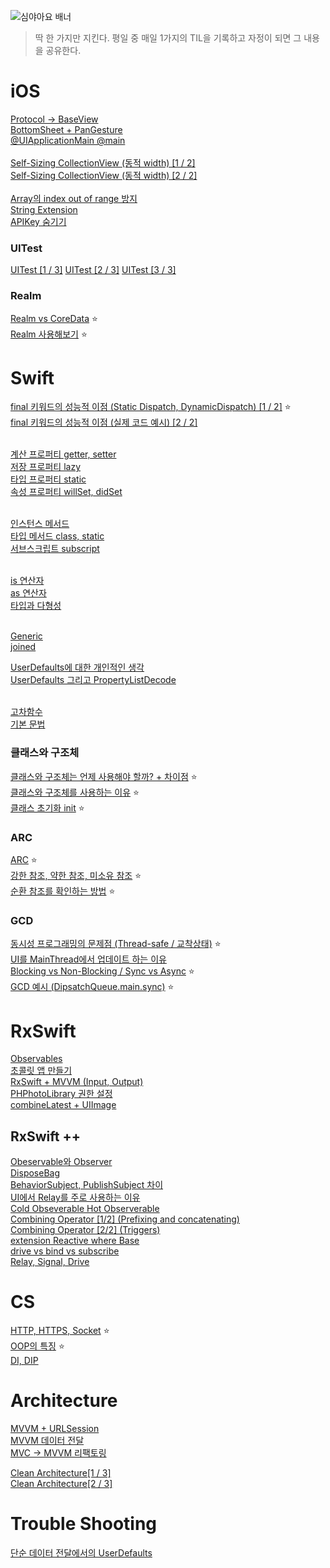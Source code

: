 ![심야아요 배너](https://user-images.githubusercontent.com/61109660/167799338-ab43eea4-8396-4f9b-be2f-99c57d9b2982.png)
> 딱 한 가지만 지킨다. 평일 중 매일 1가지의 TIL을 기록하고 자정이 되면 그 내용을 공유한다.

# iOS
 [Protocol -> BaseView](https://github.com/seungchan2/TIL/issues/6) </br>
 [BottomSheet + PanGesture](https://github.com/seungchan2/TIL/issues/8)  </br>
 [@UIApplicationMain @main](https://github.com/seungchan2/TIL/issues/22) </br> </br>
 [Self-Sizing CollectionView (동적 width) [1 / 2]](https://github.com/seungchan2/TIL/issues/25) </br> 
 [Self-Sizing CollectionView (동적 width) [2 / 2]](https://github.com/seungchan2/TIL/issues/27) </br>  </br> 
 [Array의 index out of range 방지](https://github.com/seungchan2/TIL/issues/53)  </br> 
 [String Extension](https://github.com/seungchan2/TIL/issues/70) </br>
 [APIKey 숨기기](https://github.com/seungchan2/TIL/issues/78)</br> 
 
 ### UITest
 [UITest [1 / 3]](https://github.com/seungchan2/TIL/issues/83)
 [UITest [2 / 3]](https://github.com/seungchan2/TIL/issues/84)
 [UITest [3 / 3]](https://github.com/seungchan2/TIL/issues/85)
 
 ### Realm 
 [Realm vs CoreData](https://github.com/seungchan2/TIL/issues/66)  ⭐️ </br> 
 [Realm 사용해보기](https://github.com/seungchan2/TIL/issues/67) ⭐️ </br> 
 
# Swift
 [final 키워드의 성능적 이점 (Static Dispatch, DynamicDispatch) [1 / 2]](https://github.com/seungchan2/TIL/issues/15) ⭐️ </br> 
 [final 키워드의 성능적 이점 (실제 코드 예시) [2 / 2]](https://github.com/seungchan2/TIL/issues/14) </br>  </br> 
 
 
 [계산 프로퍼티 getter, setter](https://github.com/seungchan2/TIL/issues/37) </br>
 [저장 프로퍼티 lazy](https://github.com/seungchan2/TIL/issues/26)  </br>
 [타입 프로퍼티 static](https://github.com/seungchan2/TIL/issues/44) </br>
 [속성 프로퍼티 willSet, didSet](https://github.com/seungchan2/TIL/issues/45) </br> </br>
 
 [인스턴스 메서드](https://github.com/seungchan2/TIL/issues/46)  </br>
 [타입 메서드 class, static](https://github.com/seungchan2/TIL/issues/47) </br>
 [서브스크립트 subscript](https://github.com/seungchan2/TIL/issues/48)  </br> </br>
 
 [is 연산자](https://github.com/seungchan2/TIL/issues/50)  </br>
 [as 연산자](https://github.com/seungchan2/TIL/issues/51)  </br>
 [타입과 다형성](https://github.com/seungchan2/TIL/issues/52)  </br> </br>

 [Generic](https://github.com/seungchan2/TIL/issues/72) </br>
 [joined](https://github.com/seungchan2/TIL/issues/74) </br>

 

 [UserDefaults에 대한 개인적인 생각](https://github.com/seungchan2/TIL/issues/30) </br>
 [UserDefaults 그리고 PropertyListDecode](https://github.com/seungchan2/TIL/issues/31)  </br>  </br> 
 
 
 
 
 [고차함수](https://github.com/seungchan2/TIL/issues/18) </br>
 [기본 문법](https://github.com/seungchan2/TIL/issues/23) 


### 클래스와 구조체
[클래스와 구조체는 언제 사용해야 할까? + 차이점](https://github.com/seungchan2/TIL/issues/2) ⭐️ </br>
[클래스와 구조체를 사용하는 이유](https://github.com/seungchan2/TIL/issues/41) ⭐️ </br>
[클래스 초기화 init](https://github.com/seungchan2/TIL/issues/24) ⭐ </br>

### ARC
[ARC](https://github.com/seungchan2/TIL/issues/3) ⭐️  </br> 
[강한 참조, 약한 참조, 미소유 참조](https://github.com/seungchan2/TIL/issues/58) ⭐️  </br> 
[순환 참조를 확인하는 방법](https://github.com/seungchan2/TIL/issues/7) ⭐️  </br>

### GCD
[동시성 프로그래밍의 문제점 (Thread-safe / 교착상태)](https://github.com/seungchan2/TIL/issues/10) ⭐️</br>
[UI를 MainThread에서 업데이트 하는 이유](https://github.com/seungchan2/TIL/issues/11)</br>
[Blocking vs Non-Blocking / Sync vs Async](https://github.com/seungchan2/TIL/issues/4) ⭐️</br>
[GCD 예시 (DipsatchQueue.main.sync)](https://github.com/seungchan2/TIL/issues/54) ⭐️ </br>

# RxSwift
[Observables](https://github.com/seungchan2/TIL/issues/16)</br>
[초콜릿 앱 만들기](https://github.com/seungchan2/TIL/issues/32)</br>
[RxSwift + MVVM (Input, Output)](https://github.com/seungchan2/TIL/issues/34) </br>
[PHPhotoLibrary 권한 설정](https://github.com/seungchan2/TIL/issues/38) </br>
[combineLatest + UIImage](https://github.com/seungchan2/TIL/issues/39) </br>

## RxSwift ++
[Obeservable와 Observer](https://github.com/seungchan2/RxSwift_Study/issues/1)</br>
[DisposeBag](https://github.com/seungchan2/RxSwift_Study/issues/2)</br>
[BehaviorSubject, PublishSubject 차이](https://github.com/seungchan2/RxSwift_Study/issues/3)</br>
[UI에서 Relay를 주로 사용하는 이유](https://github.com/seungchan2/RxSwift_Study/issues/4)</br>
[Cold Obseverable Hot Observerable](https://github.com/seungchan2/RxSwift_Study/issues/5)</br>
[Combining Operator [1/2] (Prefixing and concatenating)](https://github.com/seungchan2/RxSwift_Study/issues/6)</br>
[Combining Operator [2/2] (Triggers)](https://github.com/seungchan2/RxSwift_Study/issues/9)</br>
[extension Reactive where Base](https://github.com/seungchan2/RxSwift_Study/issues/10)</br>
[drive vs bind vs subscribe](https://github.com/seungchan2/RxSwift_Study/issues/11) </br>
[Relay, Signal, Drive](https://github.com/seungchan2/RxSwift_Study/issues/12) </br>

# CS
[HTTP, HTTPS, Socket](https://github.com/seungchan2/TIL/issues/5) ⭐️ </br>
[OOP의 특징](https://github.com/seungchan2/TIL/issues/42) ⭐️ </br>
[DI, DIP](https://github.com/seungchan2/TIL/issues/79) </br>

# Architecture
[MVVM + URLSession](https://github.com/seungchan2/TIL/issues/69) </br> 
[MVVM 데이터 전달](https://github.com/seungchan2/TIL/issues/73) </br>
[MVC -> MVVM 리팩토링](https://github.com/seungchan2/TIL/issues/76) </br>

[Clean Architecture[1 / 3]](https://github.com/seungchan2/TIL/issues/80) </br>
[Clean Architecture[2 / 3]](https://github.com/seungchan2/TIL/issues/81) </br>

# Trouble Shooting

[단순 데이터 전달에서의 UserDefaults](https://github.com/seungchan2/TIL/issues/1) 
